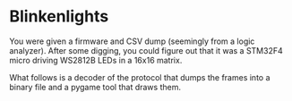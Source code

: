 Blinkenlights
=============

You were given a firmware and CSV dump (seemingly from a logic analyzer). After some digging, you could figure out that it was a STM32F4 micro driving WS2812B LEDs in a 16x16 matrix.

What follows is a decoder of the protocol that dumps the frames into a binary file and a pygame tool that draws them.
